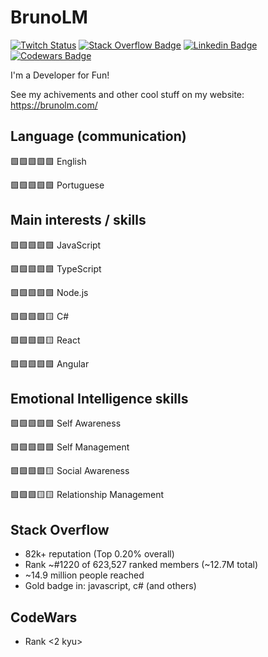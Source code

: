 # BrunoLM

[![Twitch Status](https://img.shields.io/twitch/status/brunolm?logo=twitch&logoColor=fff)](https://www.twitch.tv/brunolm)
[![Stack Overflow Badge](https://img.shields.io/badge/-Stack_Overflow-f48024?style=flat-square&logo=StackOverflow&logoColor=white&link=https://stackoverflow.com/users/340760/brunolm)](https://stackoverflow.com/users/340760/brunolm)
[![Linkedin Badge](https://img.shields.io/badge/-LinkedIn-blue?style=flat-square&logo=Linkedin&logoColor=white&link=https://www.linkedin.com/in/brunolm/)](https://www.linkedin.com/in/brunolm/)
[![Codewars Badge](https://www.codewars.com/users/brunolm/badges/micro)](https://www.codewars.com/users/brunolm/badges/micro)

I'm a Developer for Fun!

See my achivements and other cool stuff on my website: https://brunolm.com/

## Language (communication)

🟩🟩🟩🟩🟩 English

🟩🟩🟩🟩🟩 Portuguese

## Main interests / skills

🟩🟩🟩🟩🟩 JavaScript

🟩🟩🟩🟩🟩 TypeScript

🟩🟩🟩🟩🟩 Node.js

🟩🟩🟩🟩🟨 C#

🟩🟩🟩🟩🟨 React

🟩🟩🟩🟩🟩 Angular

## Emotional Intelligence skills

🟩🟩🟩🟩🟩 Self Awareness

🟩🟩🟩🟩🟩 Self Management

🟩🟩🟩🟩🟨 Social Awareness

🟩🟩🟩🟨🟨 Relationship Management

## Stack Overflow

- 82k+ reputation (Top 0.20% overall)
- Rank ~#1220 of 623,527 ranked members (~12.7M total)
- ~14.9 million people reached
- Gold badge in: javascript, c# (and others)

## CodeWars

- Rank <2 kyu>
